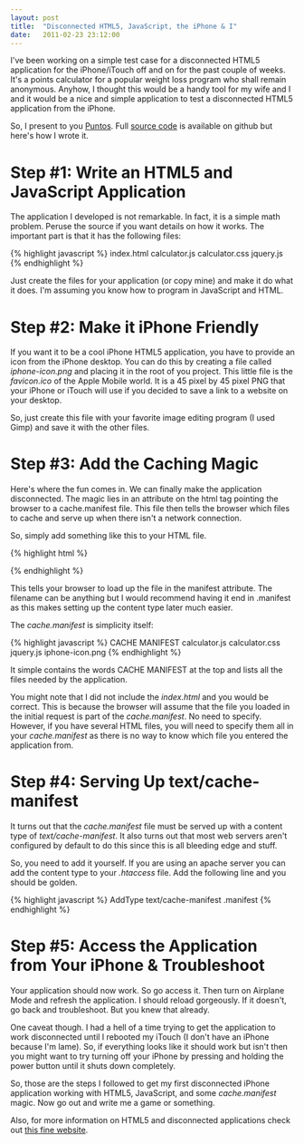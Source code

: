 ```yaml
---
layout: post
title:  "Disconnected HTML5, JavaScript, the iPhone & I"
date:   2011-02-23 23:12:00
---
```


I've been working on a simple test case for a disconnected HTML5 application
for the iPhone/iTouch off and on for the past couple of weeks. It's a points
calculator for a popular weight loss program who shall remain anonymous.
Anyhow, I thought this would be a handy tool for my wife and I and it would be
a nice and simple application to test a disconnected HTML5 application from the
iPhone.

So, I present to you [Puntos](http://files.guyroyse.com/puntos/). Full [source
code](https://github.com/guyroyse/puntos) is available on github but here's how
I wrote it.

# Step #1: Write an HTML5 and JavaScript Application

The application I developed is not remarkable. In fact, it is a simple math
problem. Peruse the source if you want details on how it works. The important
part is that it has the following files:

{% highlight javascript %}
index.html
calculator.js
calculator.css
jquery.js
{% endhighlight %}

Just create the files for your application (or copy mine) and make it do what
it does. I'm assuming you know how to program in JavaScript and HTML.

# Step #2: Make it iPhone Friendly

If you want it to be a cool iPhone HTML5 application, you have to provide an
icon from the iPhone desktop. You can do this by creating a file called
_iphone-icon.png_ and placing it in the root of you project. This little file
is the _favicon.ico_ of the Apple Mobile world. It is a 45 pixel by 45 pixel
PNG that your iPhone or iTouch will use if you decided to save a link to a
website on your desktop.

So, just create this file with your favorite image editing program (I used
Gimp) and save it with the other files.

# Step #3: Add the Caching Magic

Here's where the fun comes in. We can finally make the application
disconnected. The magic lies in an attribute on the html tag pointing the
browser to a cache.manifest file. This file then tells the browser which files
to cache and serve up when there isn't a network connection.

So, simply add something like this to your HTML file.

{% highlight html %}
<html manifest="cache.manifest">
{% endhighlight %}

This tells your browser to load up the file in the manifest attribute. The
filename can be anything but I would recommend having it end in .manifest as
this makes setting up the content type later much easier.

The _cache.manifest_ is simplicity itself:

{% highlight javascript %}
CACHE MANIFEST
calculator.js
calculator.css
jquery.js
iphone-icon.png
{% endhighlight %}

It simple contains the words CACHE MANIFEST at the top and lists all the files
needed by the application.

You might note that I did not include the _index.html_ and you would be
correct.  This is because the browser will assume that the file you loaded in
the initial request is part of the _cache.manifest_. No need to specify.
However, if you have several HTML files, you will need to specify them all in
your _cache.manifest_ as there is no way to know which file you entered the
application from.

# Step #4: Serving Up text/cache-manifest

It turns out that the _cache.manifest_ file must be served up with a content
type of _text/cache-manifest_. It also turns out that most web servers aren't
configured by default to do this since this is all bleeding edge and stuff.

So, you need to add it yourself. If you are using an apache server you can add
the content type to your _.htaccess_ file. Add the following line and you
should be golden.

{% highlight javascript %}
AddType text/cache-manifest .manifest
{% endhighlight %}

# Step #5: Access the Application from Your iPhone & Troubleshoot

Your application should now work. So go access it. Then turn on Airplane Mode
and refresh the application. I should reload gorgeously. If it doesn't, go back
and troubleshoot. But you knew that already.

One caveat though. I had a hell of a time trying to get the application to work
disconnected until I rebooted my iTouch (I don't have an iPhone because I'm
lame). So, if everything looks like it should work but isn't then you might
want to try turning off your iPhone by pressing and holding the power button
until it shuts down completely.

So, those are the steps I followed to get my first disconnected iPhone
application working with HTML5, JavaScript, and some _cache.manifest_ magic.
Now go out and write me a game or something.

Also, for more information on HTML5 and disconnected applications check out
[this fine website](http://diveintohtml5.info/offline.html).

